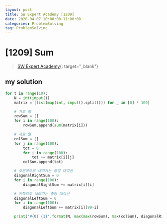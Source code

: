 ```yaml
---
layout: post
title: SW Expert Academy [1209]
date: 2020-04-07 10:00:00-11:00:00
categories: ProblemSolving
tag: ProblemSolving
---
```


# [1209] Sum
> [SW Expert Academy](https://swexpertacademy.com/main/main.do){: target="_blank"}

## my solution
```python
for t in range(10):
    N = int(input())
    matrix = [list(map(int, input().split())) for _ in [0] * 100]

    # 가로 행
    rowSum = []
    for i in range(100):
        rowSum.append(sum(matrix[i]))

    # 세로 열
    colSum = []
    for j in range(100):
        tot = 0
        for i in range(100):
            tot += matrix[i][j]
        colSum.append(tot)

    # 오른쪽으로 내려가는 중앙 대각선
    diagonalRightSum = 0
    for i in range(100):
        diagonalRightSum += matrix[i][i]

    # 왼쪽으로 내려가는 중앙 대각선
    diagonalLeftSum = 0
    for i in range(100):
        diagonalLeftSum += matrix[i][99-i]

    print('#{0} {1}'.format(N, max(max(rowSum), max(colSum), diagonalRightSum, diagonalLeftSum)))
```
